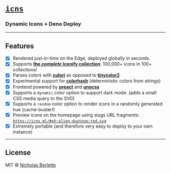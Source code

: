# [`icns`](https://icns.ml)

### Dynamic Icons + Deno Deploy

---  

## Features

- [x] Rendered just-in-time on the Edge, deployed globally in seconds.
- [x] Supports [**the _complete_ Iconify collection**](https://github.com/iconify): 100,000+ icons in 100+ collections!
- [x] Parses colors with [**culori**](https://deno.land/x/culori) as opposed to [**tinycolor2**](https://github.com/bgrins/TinyColor)
- [x] Experimental support for [**colorhash**](https://deno.land/x/colorhash) (deterministic colors from strings)
- [x] Frontend powered by [**preact**](https://preactjs.org) and [**unocss**](https://uno.antfu.me)
- [x] Supports a `dynamic` color option to support dark mode. (adds a small CSS media query to the SVG)
- [x] Supports a `random` color option to render icons in a randomly generated hue (cache-buster!)
- [x] Preview icons on the homepage using slugs URL fragments: [`https://icns.ml/#ph:alien-duotone:red.svg`](https://icns.ml/#ph:alien-duotone:red.svg)
- [x] Extremely portable (and therefore very easy to deploy to your own instance)

---

## License

MIT © [Nicholas Berlette](https://github.com/nberlette)
